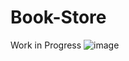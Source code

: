 # Book-Store
 Work in Progress
 ![image](https://github.com/user-attachments/assets/5fbedc0e-acd1-44f8-ad9c-10e72c38b32d)

